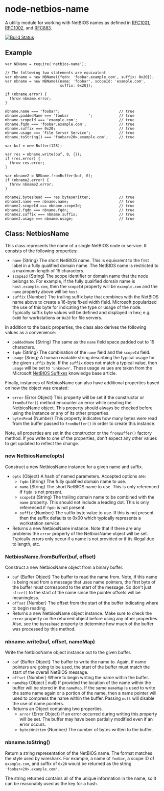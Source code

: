 # node-netbios-name

A utility module for working with NetBIOS names as defined in [RFC1001][],
[RFC1002][], and [RFC883][].

[![Build Status](https://travis-ci.org/wanderview/node-netbios-name.png)](https://travis-ci.org/wanderview/node-netbios-name)

## Example

    var NBName = require('netbios-name');

    // The following two statements are equivalent
    var nbname = new NBName({fqdn: 'foobar.example.com', suffix: 0x20});
    var nbname = new NBName({name: 'foobar', scopeId: 'example.com',
                             suffix: 0x20});

    if (nbname.error) {
      throw nbname.error;
    }

    nbname.name === 'foobar';                           // true
    nbname.paddedName === 'foobar         ';            // true
    nbname.scopeId === 'example.com';                   // true
    nbname.fqdn === 'foobar.example.com';               // true
    nbname.suffix === 0x20;                             // true
    nbname.usage === 'File Server Service';             // true
    nbname.toString() === 'foobar<20>.example.com';     // true

    var buf = new Buffer(128);

    var res = nbname.write(buf, 0, {});
    if (res.error) {
      throw res.error;
    }

    var nbname2 = NBName.fromBuffer(buf, 0);
    if (nbname2.error) {
      throw nbname2.error;
    }

    nbname2.bytesRead === res.bytesWritten;             // true
    nbname2.name === nbname.name;                       // true
    nbname2.scopeId === nbname.scopeId;                 // true
    nbname2.fqdn === nbname.fqdn;                       // true
    nbname2.suffix === nbname.suffix;                   // true
    nbname2.usage === nbname.usage;                     // true

## Class: NetbiosName

This class represents the name of a single NetBIOS node or service.  It
consists of the following properties:

* `name` {String} The short NetBIOS name.  This is equivalent to the first
  label in a fully qualified domain name.  The NetBIOS name is restricted
  to a maximum length of 15 characters.
* `scopeId` {String} The scope identifier or domain name that the node
  belongs to.  For example, if the fully qualified domain name is
  `host.example.com`, then the `scopeId` property will be `example.com`
  and the `name` property above will be `host`.
* `suffix` {Number} The trailing suffix byte that combines with the NetBIOS
  name above to create a 16-byte fixed width field.  Microsoft popularized
  the use of this byte for indicating the type or usage of the node.
  Typically suffix byte values will be defined and displayed in hex; e.g.
  `0x00` for workstations or `0x20` for file servers.

In addition to the basic properties, the class also derives the following
values as a convenience:

* `paddedName` {String} The same as the `name` field space padded out to
  15 characters.
* `fqdn` {String} The combination of the `name` field and the `scopeId` field.
* `usage` {Sring} A human readable string describing the typical usage for
  the given `suffix` byte.  If the `suffix` does not match a typical value,
  then `usage` will be set to `'unknown'`.  These usage values are taken
  from the Microsoft [NetBIOS Suffixes][] knowledge base article.

Finally, instances of NetbiosName can also have additional properties based
on how the object was created:

* `error` {Error Object} This property will be set if the constructor or
  `fromBuffer()` method encounter an error while creating the NetbiosName
  object.  This property should always be checked before using the instance
  or any of its other properties.
* `bytesRead` {Number} This property indicates how many bytes were read from
  the buffer passed to `fromBuffer()` in order to create this instance.

Note, all properties are set in the constructor or the `fromBuffer()` factory
method.  If you write to one of the properties, don't expect any other values
to get updated to reflect the change.

### new NetbiosName(opts)

Construct a new NetbiosName instance for a given name and suffix.

* `opts` {Object} A hash of named parameters.  Accepted options are:
  * `fqdn` {String} The fully qualified domain name to use.
  * `name` {String} The short NetBIOS name to use.  This is only referenced
    if `fqdn` is not present.
  * `scopeId` {String} The trailing domain name to be combined with the `name`
    property.  This should not include a leading dot.  This is only
    referenced if `fqdn` is not present.
  * `suffix` {Number} The suffix byte value to use.  If this is not present
    then the suffix defaults to 0x00 which typically represents a workstation
    service.
* Returns a new NetbiosName instance.  Note that if there are any problems
  the `error` property of the NetbiosName object will be set.  Typically
  errors only occur if a name is not provided or if its illegal due to length,
  etc.

### NetbiosName.fromBuffer(buf, offset)

Construct a new NetbiosName object from a binary buffer.

* `buf` {Buffer Object} The buffer to read the name from.  Note, if this name
  is being read from a message that uses name pointers, the first byte of the
  buffer must correspond to the start of the message.  So don't just `slice()`
  to the start of the name since the pointer offsets will be meaningless.
* `offset` {Number} The offset from the start of the buffer indicating where
  to begin reading.
* Returns a new NetbiosName object instance.  Make sure to check the `error`
  property on the returned object before using any other properties.  Also,
  see the `bytesRead` property to determine how much of the buffer was
  processed by this method.

### nbname.write(buf, offset, nameMap)

Write the NetbiosName object instance out to the given buffer.

* `buf` {Buffer Object} The buffer to write the name to.  Again, if name
  pointers are going to be used, the start of the buffer must match the
  start of the overall NetBIOS message.
* `offset` {Number} Where to begin writing the name within the buffer.
* `nameMap` {Object | null} If provided the location of the name within the
  buffer will be stored in the `nameMap`.  If the same `nameMap` is used to
  write the same name again or a portion of the name, then a name pointer
  will used to compress the name within the buffer.  Passing `null` will
  disable the use of name pointers.
* Returns an Object containing two properties.
  * `error` {Error Object} If an error occurred during writing this property
    will be set.  The buffer may have been partially modified even if an
    error occurs.
  * `bytesWritten` {Number} The number of bytes written to the buffer.

### nbname.toString()

Return a string representation of the NetBIOS name.  The format matches the
style used by wireshark.  For example, a name of `foobar`, a scope ID of
`example.com`, and suffix of `0x20` would be returned as the string
`'foobar<20>.example.com'`.

The string returned contains all of the unique information in the name, so
it can be reasonably used as the key for a hash.

[RFC1001]: http://tools.ietf.org/rfc/rfc1001.txt
[RFC1002]: http://tools.ietf.org/rfc/rfc1002.txt
[RFC883]: http://tools.ietf.org/rfc/rfc883.txt
[NetBIOS Suffixes]: http://support.microsoft.com/kb/163409
